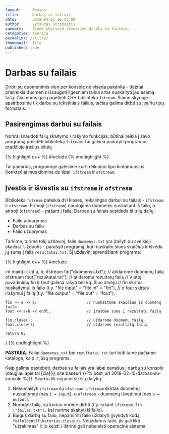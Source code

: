 ```yaml
---
layout:     lesson
title:      Darbas su failais
date:       2018-04-13 16:43:00
author:     Vytautas Strimaitis
summary:    Šiame skyriuje išmoksime dirbti su failais.
categories: teorija
permalink: /:title/
thumbnail:  file
published: true
---
```

# Darbas su failais
Dirbti su duomenimis vien per konsolę ne visada pakanka - dažnai prisireikia duomenis išsaugoti ilgesniam laikui arba nuskaityti jau esamą failą. Čia mums gali pagelbėti C++ biblioteka `fstream`. Šiame skyriuje apsiribosime tik darbu su tekstiniais failais, tačiau galima dirbti su įvairių tipų formatais.

## Pasirengimas darbui su failais
Norint išnaudoti failų skaitymo / rašymo funkcijas, būtinai reikia į savo programą prisidėti biblioteką `fstream`. Tai galima padaryti programos pradžioje įrašius eilutę

{% highlight c++ %}
#include <fstream>
{% endhighlight %}

Tai padarius, programoje galėsime kurti reikiamo tipo kintamuosius. Konkrečiai mus domina du tipai: `ifstream` ir `ofstream`.

## Įvestis ir išvestis su `ifstream` ir `ofstream`
Biblioteka `fstream` pateikia dvi klases, reikalingas darbui su failais - `ifstream` ir `ofstream`. Pirmoji (`ifstream`) naudojama duomenis nuskaitant iš failo, o antroji (`ofstream`) - įrašant į failą. Darbas su failais susideda iš trijų dalių:
* Failo atidarymas
* Darbas su failu
* Failo uždarymas

Tarkime, turime tokį uždavinį: faile `duomenys.txt` yra įrašyti du sveikieji skaičiai. Užduotis - parašyti programą, kuri nuskaito šiuos skaičius ir išveda jų sumą į failą `rezultatai.txt`. Šį uždavinį sprendžianti programa:

{% highlight c++ %}
#include <fstream>

int main() {
    int a, b;
    ifstream fin("duomenys.txt");       // atidarome duomenų failą
    ofstream fout("rezultatai.txt");    // atidarome rezultatų failą
    // Vietoj pavadinimų fin ir fout galima rašyti bet ką. Šiuo atveju
    // fin skirtas nuskaitymui iš failo (t.y. "file input" = "file in" = "fin"),
    // o fout skirtas irašymui į failą (t.y. "file output" = "file out" = "fout").

    fin >> a >> b;                      // nuskaitome skaičius iš duomenų failo
    fout << a+b << endl;                // įrašome sumą į rezultatų failą

    fin.close();                        // uždarome duomenų failą
    fout.close();                       // uždarome rezultatų failą

    return 0;
}
{% endhighlight %}

**PASTABA.** Failai `duomenys.txt` bei `rezultatai.txt` turi būti tame pačiame kataloge, kaip ir jūsų programa.

Kaip galima pastebėti, darbas su failais yra labai panašus į darbą su konsole (daugiau apie tai [čia]({{ site.baseurl }}{% post_url 2018-02-10-darbas-su-konsole %})). Svarbu tik nepamiršti šių dalykų:
1. Nesumaišyti `ifstream` su `ofstream`. `ifstream` skirtas duomenų nuskaitymui (nes `i = input`), o `ofstream` - duomenų išvedimui (nes `o = output`).
1. Nurodyti failą, su kuriuo norime dirbti (t.y. rašant `ifstream fin ("failas.txt");` kai norime skaityti iš failo).
1. Baigus darbą su failu, nepamiršti failo uždaryti (įvykdyti kodą `failoIdentifikatorius.close()`). Neuždarius failo, jis gali likti "užrakintas" ir jo keisti / ištrinti gali nebeleisti operacinė sistema.